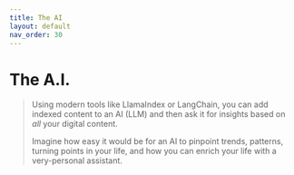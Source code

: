 ```yaml
---
title: The AI
layout: default
nav_order: 30
---
```

# The A.I.

> Using modern tools like LlamaIndex or LangChain, you can add indexed content to an AI (LLM) and then ask it for insights based on _all_ your digital content.
>
> Imagine how easy it would be for an AI to pinpoint trends, patterns, turning points in your life, and how you can enrich your life with a very-personal assistant.

